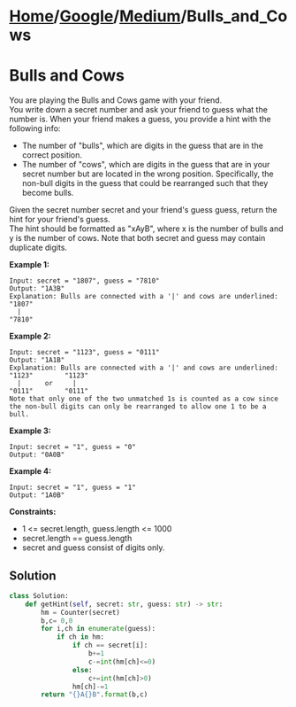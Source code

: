 # [Home](./../..)/[Google](./..)/[Medium](./)/Bulls_and_Cows
<h1>Bulls and Cows</h1>

<p>
You are playing the Bulls and Cows game with your friend.
<br>
You write down a secret number and ask your friend to guess what the number is. When your friend makes a guess, you provide a hint with the following info:
</p>

* The number of "bulls", which are digits in the guess that are in the correct position.
* The number of "cows", which are digits in the guess that are in your secret number but are located in the wrong position. Specifically, the non-bull digits in the guess that could be rearranged such that they become bulls.

<p>
Given the secret number secret and your friend's guess guess, return the hint for your friend's guess.
<br>
The hint should be formatted as "xAyB", where x is the number of bulls and y is the number of cows. Note that both secret and guess may contain duplicate digits.
</p>

<b>Example 1:</b>

    Input: secret = "1807", guess = "7810"
    Output: "1A3B"
    Explanation: Bulls are connected with a '|' and cows are underlined:
    "1807"
      |
    "7810"
    
<b>Example 2:</b>    

    Input: secret = "1123", guess = "0111"
    Output: "1A1B"
    Explanation: Bulls are connected with a '|' and cows are underlined:
    "1123"        "1123"
      |      or     |
    "0111"        "0111"
    Note that only one of the two unmatched 1s is counted as a cow since the non-bull digits can only be rearranged to allow one 1 to be a bull.
    
<b>Example 3:</b>     

    Input: secret = "1", guess = "0"
    Output: "0A0B"
    
<b>Example 4:</b>       

    Input: secret = "1", guess = "1"
    Output: "1A0B"

<b>Constraints:</b>

- 1 <= secret.length, guess.length <= 1000
- secret.length == guess.length
- secret and guess consist of digits only.

<h2>Solution</h2>

```python
class Solution:
    def getHint(self, secret: str, guess: str) -> str:
        hm = Counter(secret)
        b,c= 0,0
        for i,ch in enumerate(guess):
            if ch in hm:
                if ch == secret[i]:
                    b+=1
                    c-=int(hm[ch]<=0)
                else:
                    c+=int(hm[ch]>0)
                hm[ch]-=1
        return "{}A{}B".format(b,c)
```

